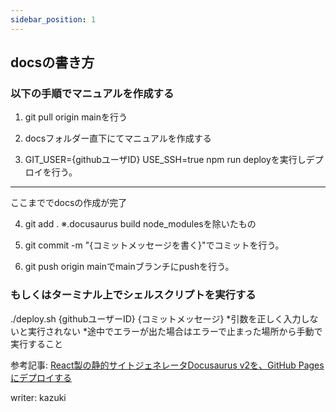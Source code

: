 ```yaml
---
sidebar_position: 1
---
```


## docsの書き方

### 以下の手順でマニュアルを作成する

1. git pull origin mainを行う

2. docsフォルダー直下にてマニュアルを作成する

3. GIT_USER={githubユーザID} USE_SSH=true npm run deployを実行しデプロイを行う。
------------------------------------------------
ここまででdocsの作成が完了

4. git add .
※.docusaurus build node_modulesを除いたもの

5. git commit -m "{コミットメッセージを書く}"でコミットを行う。

6. git push origin mainでmainブランチにpushを行う。

### もしくはターミナル上でシェルスクリプトを実行する
./deploy.sh {githubユーザーID} {コミットメッセージ}
*引数を正しく入力しないと実行されない
*途中でエラーが出た場合はエラーで止まった場所から手動で実行すること


参考記事:
[React製の静的サイトジェネレータDocusaurus v2を、GitHub Pagesにデプロイする](https://qiita.com/y_catch/items/46b7eb7d618d95fbc9c3)

writer: kazuki